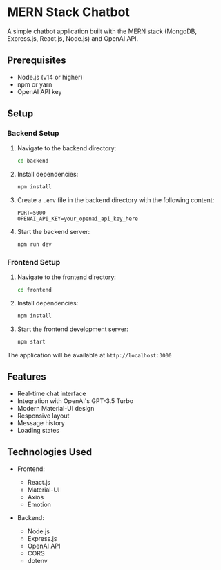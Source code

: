 # MERN Stack Chatbot

A simple chatbot application built with the MERN stack (MongoDB, Express.js, React.js, Node.js) and OpenAI API.

## Prerequisites

- Node.js (v14 or higher)
- npm or yarn
- OpenAI API key

## Setup

### Backend Setup

1. Navigate to the backend directory:
   ```bash
   cd backend
   ```

2. Install dependencies:
   ```bash
   npm install
   ```

3. Create a `.env` file in the backend directory with the following content:
   ```
   PORT=5000
   OPENAI_API_KEY=your_openai_api_key_here
   ```

4. Start the backend server:
   ```bash
   npm run dev
   ```

### Frontend Setup

1. Navigate to the frontend directory:
   ```bash
   cd frontend
   ```

2. Install dependencies:
   ```bash
   npm install
   ```

3. Start the frontend development server:
   ```bash
   npm start
   ```

The application will be available at `http://localhost:3000`

## Features

- Real-time chat interface
- Integration with OpenAI's GPT-3.5 Turbo
- Modern Material-UI design
- Responsive layout
- Message history
- Loading states

## Technologies Used

- Frontend:
  - React.js
  - Material-UI
  - Axios
  - Emotion

- Backend:
  - Node.js
  - Express.js
  - OpenAI API
  - CORS
  - dotenv 